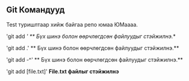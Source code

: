 ## Git Командууд
Test туришлтаар хийж байгаа репо юмаа
ЮМаааа.

'git add *' ** Бүх шинэ болон өөрчлөгдсөн файлуудыг стэйжилнэ.**

'git add .' ** Бүх шинэ болон өөрчлөгдсөн файлуудыг стэйжилнэ.**

'git add -^' ** Бүх шинэ болон өөрчлөгдсөн файлуудыг стэйжилнэ.**

'git add [file.txt]' **File.txt файлыг стэйжилнэ**
